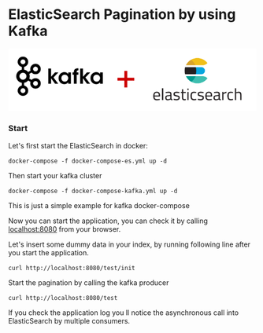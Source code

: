 # ElasticSearch Pagination by using Kafka

![ES-Kafka](es-kafka-pagination.png)
### Start

Let's first start the ElasticSearch in docker:
```shell
docker-compose -f docker-compose-es.yml up -d
```

Then start your kafka cluster
```shell
docker-compose -f docker-compose-kafka.yml up -d
```
This is just a simple example for kafka docker-compose

Now you can start the application, you can check it by calling [localhost:8080](http://localhost:8080) from your browser.


Let's insert some dummy data in your index, by running following line after you start the application.

```shell
curl http://localhost:8080/test/init
```

Start the pagination by calling the kafka producer

```shell
curl http://localhost:8080/test
```
If you check the application log you ll notice the asynchronous call into ElasticSearch by multiple consumers.